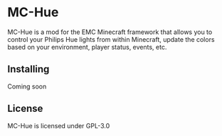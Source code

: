 MC-Hue
===================

MC-Hue is a mod for the EMC Minecraft framework that allows you to control your Philips Hue lights from within Minecraft, update the colors based on your environment, player status, events, etc. 

Installing
-------------------
Coming soon

License
-------------------

MC-Hue is licensed under GPL-3.0
